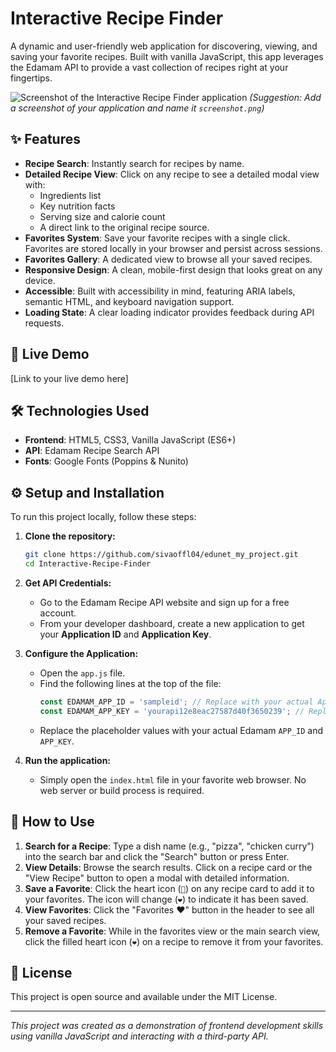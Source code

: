 # Interactive Recipe Finder

A dynamic and user-friendly web application for discovering, viewing, and saving your favorite recipes. Built with vanilla JavaScript, this app leverages the Edamam API to provide a vast collection of recipes right at your fingertips.

![Screenshot of the Interactive Recipe Finder application](./screenshot.png) 
*(Suggestion: Add a screenshot of your application and name it `screenshot.png`)*

## ✨ Features

- **Recipe Search**: Instantly search for recipes by name.
- **Detailed Recipe View**: Click on any recipe to see a detailed modal view with:
  - Ingredients list
  - Key nutrition facts
  - Serving size and calorie count
  - A direct link to the original recipe source.
- **Favorites System**: Save your favorite recipes with a single click. Favorites are stored locally in your browser and persist across sessions.
- **Favorites Gallery**: A dedicated view to browse all your saved recipes.
- **Responsive Design**: A clean, mobile-first design that looks great on any device.
- **Accessible**: Built with accessibility in mind, featuring ARIA labels, semantic HTML, and keyboard navigation support.
- **Loading State**: A clear loading indicator provides feedback during API requests.

## 🚀 Live Demo

[Link to your live demo here]

## 🛠️ Technologies Used

- **Frontend**: HTML5, CSS3, Vanilla JavaScript (ES6+)
- **API**: Edamam Recipe Search API
- **Fonts**: Google Fonts (Poppins & Nunito)

## ⚙️ Setup and Installation

To run this project locally, follow these steps:

1.  **Clone the repository:**
    ```bash
    git clone https://github.com/sivaoffl04/edunet_my_project.git
    cd Interactive-Recipe-Finder
    ```

2.  **Get API Credentials:**
    - Go to the Edamam Recipe API website and sign up for a free account.
    - From your developer dashboard, create a new application to get your **Application ID** and **Application Key**.

3.  **Configure the Application:**
    - Open the `app.js` file.
    - Find the following lines at the top of the file:
      ```javascript
      const EDAMAM_APP_ID = 'sampleid'; // Replace with your actual App ID
      const EDAMAM_APP_KEY = 'yourapi12e8eac27587d40f3650239'; // Replace with your actual App Key
      ```
    - Replace the placeholder values with your actual Edamam `APP_ID` and `APP_KEY`.

4.  **Run the application:**
    - Simply open the `index.html` file in your favorite web browser. No web server or build process is required.

## 📖 How to Use

1.  **Search for a Recipe**: Type a dish name (e.g., "pizza", "chicken curry") into the search bar and click the "Search" button or press Enter.
2.  **View Details**: Browse the search results. Click on a recipe card or the "View Recipe" button to open a modal with detailed information.
3.  **Save a Favorite**: Click the heart icon (`🤍`) on any recipe card to add it to your favorites. The icon will change (`❤️`) to indicate it has been saved.
4.  **View Favorites**: Click the "Favorites ❤️" button in the header to see all your saved recipes.
5.  **Remove a Favorite**: While in the favorites view or the main search view, click the filled heart icon (`❤️`) on a recipe to remove it from your favorites.

## 📄 License

This project is open source and available under the MIT License.

---

*This project was created as a demonstration of frontend development skills using vanilla JavaScript and interacting with a third-party API.*